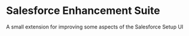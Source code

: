 Salesforce Enhancement Suite
===============
A small extension for improving some aspects of the Salesforce Setup UI
